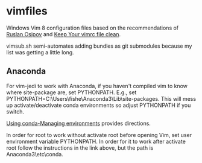 # vimfiles

Windows Vim 8 configuration files based on the recommendations of [Ruslan Osipov](http://www.rosipov.com/blog/vim-pathogen-and-git-submodules/) and [Keep Your vimrc file clean](http://vim.wikia.com/wiki/Keep_your_vimrc_file_clean).

vimsub.sh semi-automates adding bundles as git submodules because my list was getting a little long.

## Anaconda

For vim-jedi to work with Anaconda, if you haven't compiled vim to know where site-package are, set PYTHONPATH. E.g., set PYTHONPATH=C:\Users\fishe\Anaconda3\Lib\site-packages. This will mess up activate/deactivate conda environments so adjust PYTHONPATH if you switch.

[Using conda-Managing environments](https://conda.io/docs/using/envs.html#saved-environment-variables) provides directions.

In order for root to work without activate root before opening Vim, set user environment variable PYTHONPATH. In order for it to work after activate root follow the instructions in the link above, but the path is Anaconda3\etc\conda.
